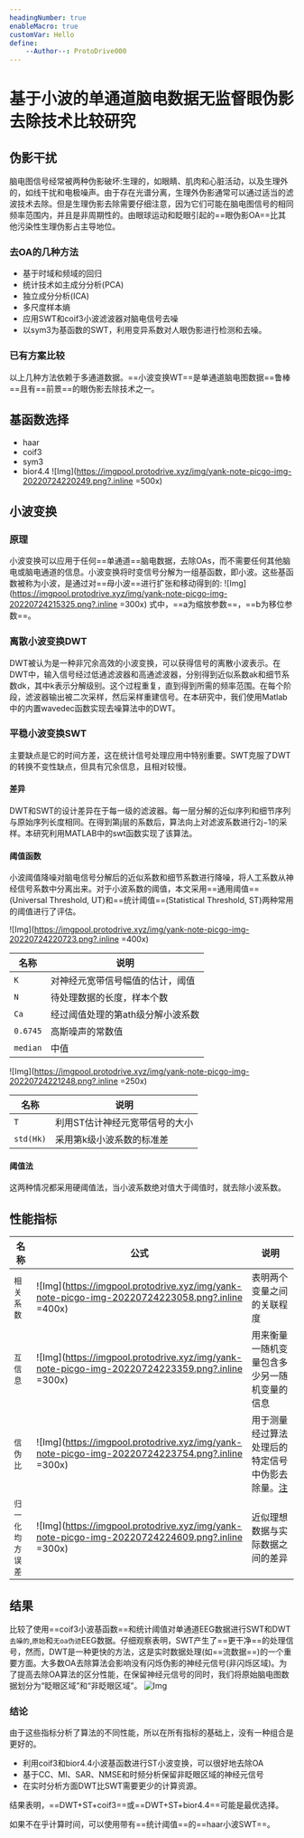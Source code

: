 ```yaml
---
headingNumber: true
enableMacro: true
customVar: Hello
define:
    --Author--: ProtoDrive000
---
```

# 基于小波的单通道脑电数据无监督眼伪影去除技术比较研究

## 伪影干扰
脑电图信号经常被两种伪影破坏:生理的，如眼睛、肌肉和心脏活动，以及生理外的，如线干扰和电极噪声。由于存在光谱分离，生理外伪影通常可以通过适当的滤波技术去除。但是生理伪影去除需要仔细注意，因为它们可能在脑电图信号的相同频率范围内，并且是非周期性的。由眼球运动和眨眼引起的==眼伪影OA==比其他污染性生理伪影占主导地位。

### 去OA的几种方法
- 基于时域和频域的回归
- 统计技术如主成分分析(PCA)
- 独立成分分析(ICA)
- 多尺度样本熵
- 应用SWT和coif3小波滤波器对脑电信号去噪
- 以sym3为基函数的SWT，利用变异系数对人眼伪影进行检测和去噪。

### 已有方案比较
以上几种方法依赖于多通道数据。==小波变换WT==是单通道脑电图数据==鲁棒==且有==前景==的眼伪影去除技术之一。

## 基函数选择
- haar
- coif3
- sym3
- bior4.4
![Img](https://imgpool.protodrive.xyz/img/yank-note-picgo-img-20220724220249.png?.inline =500x)

## 小波变换
### 原理
小波变换可以应用于任何==单通道==脑电数据，去除OAs，而不需要任何其他脑电或脑电通道的信息。小波变换将时变信号分解为一组基函数，即小波。这些基函数被称为小波，是通过对==母小波==进行扩张和移动得到的:
![Img](https://imgpool.protodrive.xyz/img/yank-note-picgo-img-20220724215325.png?.inline =300x)
式中，==a为缩放参数==，==b为移位参数==。

### 离散小波变换DWT
DWT被认为是一种非冗余高效的小波变换，可以获得信号的离散小波表示。在DWT中，输入信号经过低通滤波器和高通滤波器，分别得到近似系数ak和细节系数dk，其中k表示分解级别。这个过程重复，直到得到所需的频率范围。在每个阶段，滤波器输出被二次采样，然后采样重建信号。在本研究中，我们使用Matlab中的内置wavedec函数实现去噪算法中的DWT。

### 平稳小波变换SWT
主要缺点是它的时间方差，这在统计信号处理应用中特别重要。SWT克服了DWT的转换不变性缺点，但具有冗余信息，且相对较慢。

#### 差异
DWT和SWT的设计差异在于每一级的滤波器。每一层分解的近似序列和细节序列与原始序列长度相同。在得到第j层的系数后，算法向上对滤波系数进行2j−1的采样。本研究利用MATLAB中的swt函数实现了该算法。
#### 阈值函数
小波阈值降噪对脑电信号分解后的近似系数和细节系数进行降噪，将人工系数从神经信号系数中分离出来。对于小波系数的阈值，本文采用==通用阈值==(Universal Threshold, UT)和==统计阈值==(Statistical Threshold, ST)两种常用的阈值进行了评估。

![Img](https://imgpool.protodrive.xyz/img/yank-note-picgo-img-20220724220723.png?.inline =400x)


| 名称 | 说明 |
| -- | -- |
| `K` | 对神经元宽带信号幅值的估计，阈值|
| `N` | 待处理数据的长度，样本个数 |
| `Ca` | 经过阈值处理的第ath级分解小波系数 |
| `0.6745` | 高斯噪声的常数值 |
| `median` | 中值 |

![Img](https://imgpool.protodrive.xyz/img/yank-note-picgo-img-20220724221248.png?.inline =250x)

| 名称 |  说明 |
| -- | -- |
| `T` | 利用ST估计神经元宽带信号的大小 |
| `std(Hk)` | 采用第k级小波系数的标准差 |

#### 阈值法
这两种情况都采用硬阈值法，当小波系数绝对值大于阈值时，就去除小波系数。

## 性能指标

| 名称 |  公式 | 说明 |
| -- | -- | -- |
| `相关系数` | ![Img](https://imgpool.protodrive.xyz/img/yank-note-picgo-img-20220724223058.png?.inline =400x) |表明两个变量之间的关联程度|
| `互信息` | ![Img](https://imgpool.protodrive.xyz/img/yank-note-picgo-img-20220724223359.png?.inline =300x) |用来衡量一随机变量包含多少另一随机变量的信息|
| `信伪比` | ![Img](https://imgpool.protodrive.xyz/img/yank-note-picgo-img-20220724223754.png?.inline =300x)|用于测量经过算法处理后的特定信号中伪影去除量。[注](假设z为含伪影的脑电图信号，ẑ为运行无伪影算法后得到的信号。)|
| `归一化均方误差` |![Img](https://imgpool.protodrive.xyz/img/yank-note-picgo-img-20220724224609.png?.inline =300x)|近似理想数据与实际数据之间的差异|
## 结果
比较了使用==coif3小波基函数==和统计阈值对单通道EEG数据进行SWT和DWT`去噪的`,`原始`和`无oa伪迹`EEG数据。仔细观察表明，SWT产生了==更干净==的处理信号，然而，DWT是一种更快的方法，这是实时数据处理(如==流数据==)的一个重要方面。大多数OA去除算法会影响没有闪烁伪影的神经元信号(非闪烁区域)。为了提高去除OA算法的区分性能，在保留神经元信号的同时，我们将原始脑电图数据划分为“眨眼区域”和“非眨眼区域”。
![Img](https://imgpool.protodrive.xyz/img/yank-note-picgo-img-20220724225026.png)

### 结论
由于这些指标分析了算法的不同性能，所以在所有指标的基础上，没有一种组合是更好的。

- 利用coif3和bior4.4小波基函数进行ST小波变换，可以很好地去除OA
- 基于CC、MI、SAR、NMSE和时频分析保留非眨眼区域的神经元信号
- 在实时分析方面DWT比SWT需要更少的计算资源。

结果表明，==DWT+ST+coif3==或==DWT+ST+bior4.4==可能是最优选择。

如果不在乎计算时间，可以使用带有==统计阈值==的==haar小波SWT==。